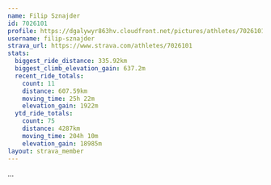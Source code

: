 ```yaml
---
name: Filip Sznajder
id: 7026101
profile: https://dgalywyr863hv.cloudfront.net/pictures/athletes/7026101/2123836/17/large.jpg
username: filip-sznajder
strava_url: https://www.strava.com/athletes/7026101
stats:
  biggest_ride_distance: 335.92km
  biggest_climb_elevation_gain: 637.2m
  recent_ride_totals:
    count: 11
    distance: 607.59km
    moving_time: 25h 22m
    elevation_gain: 1922m
  ytd_ride_totals:
    count: 75
    distance: 4287km
    moving_time: 204h 10m
    elevation_gain: 18985m
layout: strava_member
--- 
```

...
